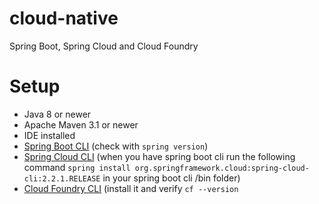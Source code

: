 # cloud-native
Spring Boot, Spring Cloud and Cloud Foundry

# Setup
 - Java 8 or newer
 - Apache Maven 3.1 or newer
 - IDE installed
 - [Spring Boot CLI](https://docs.spring.io/spring-boot/docs/current/reference/html/spring-boot-cli.html) (check with `spring version`)
 - [Spring Cloud CLI](https://cloud.spring.io/spring-cloud-cli/reference/html/) (when you have spring boot cli run the following command `spring install org.springframework.cloud:spring-cloud-cli:2.2.1.RELEASE` in your spring boot cli /bin folder)
 - [Cloud Foundry CLI](https://github.com/cloudfoundry/cli#installers-and-compressed-binaries) (install it and verify `cf --version`
